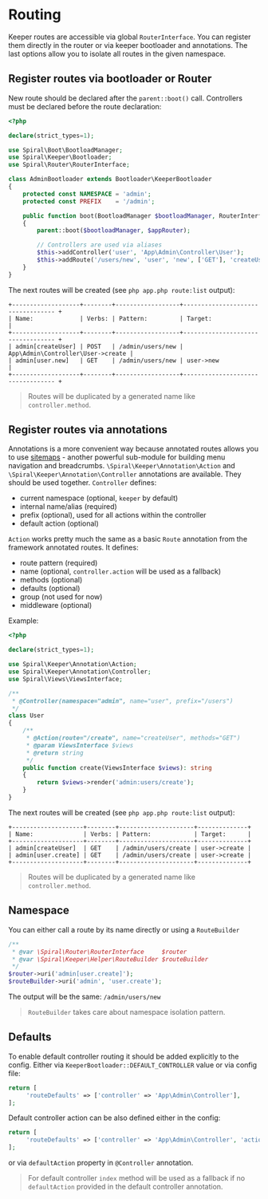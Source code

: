 # Routing
Keeper routes are accessible via global `RouterInterface`.
You can register them directly in the router or via keeper bootloader and annotations.
The last options allow you to isolate all routes in the given namespace.

## Register routes via bootloader or Router

New route should be declared after the `parent::boot()` call. Controllers must be declared before the route declaration:
```php
<?php

declare(strict_types=1);

use Spiral\Boot\BootloadManager;
use Spiral\Keeper\Bootloader;
use Spiral\Router\RouterInterface;

class AdminBootloader extends Bootloader\KeeperBootloader
{
    protected const NAMESPACE = 'admin';
    protected const PREFIX    = '/admin';

    public function boot(BootloadManager $bootloadManager, RouterInterface $appRouter): void
    {
        parent::boot($bootloadManager, $appRouter);

        // Controllers are used via aliases
        $this->addController('user', 'App\Admin\Controller\User');
        $this->addRoute('/users/new', 'user', 'new', ['GET'], 'createUser');
    }
}
```
The next routes will be created (see `php app.php route:list` output):
```
+-------------------+--------+------------------+---------------------------------- +
| Name:             | Verbs: | Pattern:         | Target:                           |
+-------------------+--------+------------------+---------------------------------- +
| admin[createUser] | POST   | /admin/users/new | App\Admin\Controller\User->create |
| admin[user.new]   | GET    | /admin/users/new | user->new                         |
+-------------------+--------+------------------+---------------------------------- +
```
> Routes will be duplicated by a generated name like `controller.method`.

## Register routes via annotations
Annotations is a more convenient way because annotated routes allows you to use [sitemaps](/keeper/sitemap.md) - another powerful sub-module for building menu navigation and breadcrumbs.
`\Spiral\Keeper\Annotation\Action` and `\Spiral\Keeper\Annotation\Controller` annotations are available. They should be used together.
`Controller` defines:
 - current namespace (optional, `keeper` by default)
 - internal name/alias (required)
 - prefix (optional), used for all actions within the controller
 - default action (optional)
 
`Action` works pretty much the same as a basic `Route` annotation from the framework annotated routes. It defines:
- route pattern (required)
- name (optional, `controller.action` will be used as a fallback)
- methods (optional)
- defaults (optional)
- group (not used for now)
- middleware (optional)

Example:
```php
<?php

declare(strict_types=1);

use Spiral\Keeper\Annotation\Action;
use Spiral\Keeper\Annotation\Controller;
use Spiral\Views\ViewsInterface;

/**
 * @Controller(namespace="admin", name="user", prefix="/users")
 */
class User
{
    /**
     * @Action(route="/create", name="createUser", methods="GET")
     * @param ViewsInterface $views
     * @return string
     */
    public function create(ViewsInterface $views): string
    {
        return $views->render('admin:users/create');
    }
}
``` 
The next routes will be created (see `php app.php route:list` output):
```
+--------------------+--------+---------------------+--------------+
| Name:              | Verbs: | Pattern:            | Target:      |
+--------------------+--------+---------------------+--------------+
| admin[createUser]  | GET    | /admin/users/create | user->create |
| admin[user.create] | GET    | /admin/users/create | user->create |
+--------------------+--------+---------------------+--------------+
```
> Routes will be duplicated by a generated name like `controller.method`.

## Namespace
You can either call a route by its name directly or using a `RouteBuilder`
```php
/**
 * @var \Spiral\Router\RouterInterface     $router 
 * @var \Spiral\Keeper\Helper\RouteBuilder $routeBuilder
 */
$router->uri('admin[user.create]');
$routeBuilder->uri('admin', 'user.create');
```
The output will be the same: `/admin/users/new`
> `RouteBuilder` takes care about namespace isolation pattern.

## Defaults
To enable default controller routing it should be added explicitly to the config.
Either via `KeeperBootloader::DEFAULT_CONTROLLER` value or via config file:
```php
return [
     'routeDefaults' => ['controller' => 'App\Admin\Controller'],
];
```

Default controller action can be also defined either in the config:
```php
return [
     'routeDefaults' => ['controller' => 'App\Admin\Controller', 'action' => 'list'],
];
```

or via `defaultAction` property in `@Controller` annotation.
> For default controller `index` method will be used as a fallback if no `defaultAction` provided in the default controller annotation.
